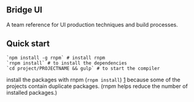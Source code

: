 ## Bridge UI

A team reference for UI production techniques and build processes.

## Quick start 

    `npm install -g rnpm` # install rnpm
    `rnpm install` # to install the dependencies
    `cd project/PROJECTNAME && gulp` # to start the compiler

 install the packages with rnpm (`rnpm install`) [1] because some of the projects contain duplicate packages. (rnpm helps reduce the number of installed packages.)

[1]: https://www.npmjs.org/package/rnpm